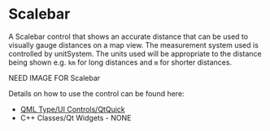 # Scalebar

A Scalebar control that shows an accurate distance that can be used to visually gauge distances on a map view. The measurement system used is controlled by unitSystem. The units used will be appropriate to the distance being shown e.g. `km` for long distances and `m` for shorter distances.

NEED IMAGE FOR Scalebar

Details on how to use the control can be found here:
- [QML Type/UI Controls/QtQuick](https://developers.arcgis.com/qt/toolkit/api-reference/qml-scalebar.html)
- C++ Classes/Qt Widgets - NONE